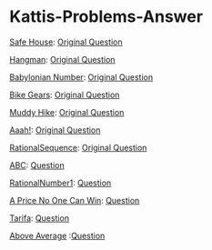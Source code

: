# Kattis-Problems-Answer

[Safe House](https://github.com/R2333333/Kattis-Problems-Answer/blob/master/SafeHouse/src/SafeHouse.java): [Original Question](https://open.kattis.com/problems/safehouses)

[Hangman](https://github.com/R2333333/Kattis-Problems-Answer/blob/master/Hangman/src/Hangman.java): [Original Question](https://open.kattis.com/problems/hangman)

[Babylonian Number](https://github.com/R2333333/Kattis-Problems-Answer/blob/master/Babylonian%20Numbers/src/BabylonianNumbers.java): [Original Question](https://open.kattis.com/problems/babylonian)

[Bike Gears](https://github.com/R2333333/Kattis-Problems-Answer/blob/master/BikeGears/src/BakeGears.java): [Original Question](https://open.kattis.com/problems/bikegears)

[Muddy Hike](https://github.com/R2333333/Kattis-Problems-Answer/tree/master/Muddy%20Hike/src): [Original Question](https://open.kattis.com/problems/muddyhike)

[Aaah!](https://github.com/R2333333/Kattis-Problems-Answer/blob/master/Aaah!/src/Aaah.java): [Original Question](https://open.kattis.com/problems/aaah)

[RationalSequence](https://github.com/R2333333/Kattis-Problems-Answer/blob/master/RationalSequence2/src/RetionalSequence.java): [Original Question](https://open.kattis.com/problems/rationalsequence2)

[ABC](https://github.com/R2333333/Kattis-Problems-Answer/tree/master/src/ABC.java): [Question](https://open.kattis.com/problems/abc)

[RationalNumber1](https://github.com/R2333333/Kattis-Problems-Answer/tree/master/src/RationalNumber1.java): [Question](https://open.kattis.com/problems/rationalsequence)

[A Price No One Can Win](https://github.com/R2333333/Kattis-Problems-Answer/blob/master/src/aprizenoonecanwin.java): [Question](https://open.kattis.com/problems/aprizenoonecanwin)

[Tarifa](https://github.com/R2333333/Kattis-Problems-Answer/blob/master/src/Tarifa.java): [Question](https://open.kattis.com/problems/tarifa)

[Above Average](https://github.com/R2333333/Kattis-Problems-Answer/blob/master/src/AboveAverage.java) :[Question](https://open.kattis.com/problems/aboveaverage)
